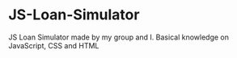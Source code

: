 # JS-Loan-Simulator
JS Loan Simulator made by my group and I. Basical knowledge on JavaScript, CSS and HTML
